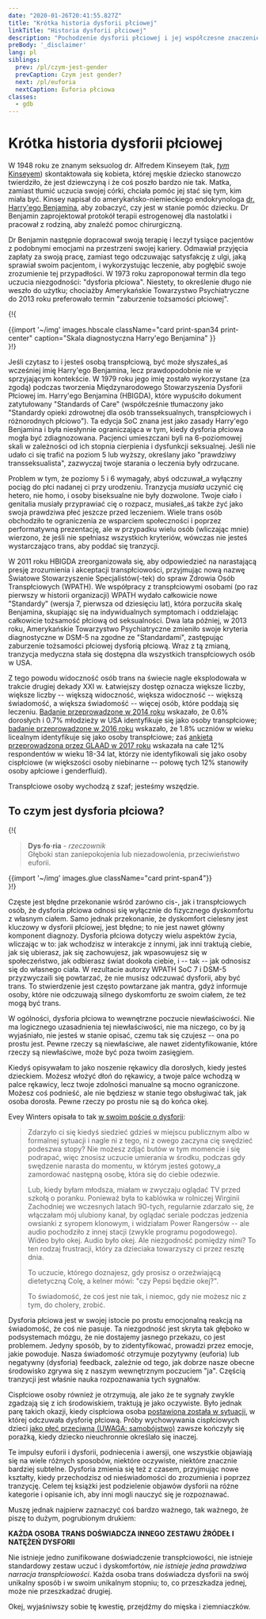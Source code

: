 ```yaml
---
date: "2020-01-26T20:41:55.827Z"
title: "Krótka historia dysforii płciowej"
linkTitle: "Historia dysforii płciowej"
description: "Pochodzenie dysforii płciowej i jej współczesne znaczenie."
preBody: '_disclaimer'
lang: pl
siblings:
  prev: /pl/czym-jest-gender
  prevCaption: Czym jest gender?
  next: /pl/euforia
  nextCaption: Euforia płciowa
classes:
  - gdb
---
```


# Krótka historia dysforii płciowej

W 1948 roku ze znanym seksuolog dr. Alfredem Kinseyem (tak, [*tym* Kinseyem](https://pl.wikipedia.org/wiki/Alfred_Kinsey)) skontaktowała się kobieta, której męskie dziecko stanowczo twierdziło, że jest dziewczyną i że coś poszło bardzo nie tak. Matka, zamiast tłumić uczucia swojej córki, chciała pomóc jej stać się tym, kim miała być. Kinsey napisał do amerykańsko-niemieckiego endokrynologa [dr. Harry'ego Benjamina](https://pl.wikipedia.org/wiki/Harry_Benjamin), aby zobaczyć, czy jest w stanie pomóc dziecku. Dr Benjamin zaprojektował protokół terapii estrogenowej dla nastolatki i pracował z rodziną, aby znaleźć pomoc chirurgiczną.

Dr Benjamin następnie dopracował swoją terapię i leczył tysiące pacjentów z podobnymi emocjami na przestrzeni swojej kariery. Odmawiał przyjęcia zapłaty za swoją pracę, zamiast tego odczuwając satysfakcję z ulgi, jaką sprawiał swoim pacjentom, i wykorzystując leczenie, aby pogłębić swoje zrozumienie tej przypadłości. W 1973 roku zaproponował termin dla tego uczucia niezgodności: "dysforia płciowa". Niestety, to określenie długo nie weszło do użytku; chociażby Amerykańskie Towarzystwo Psychiatryczne do 2013 roku preferowało termin "zaburzenie tożsamości płciowej".

{!{
<div class="gutter print-inline">
  {{import '~/img' images.hbscale
    className="card print-span34 print-center"
    caption="Skala diagnostyczna Harry'ego Benjamina"
  }}
</div>
}!}

Jeśli czytasz to i jesteś osobą transpłciową, być może słyszałeś_aś wcześniej imię Harry'ego Benjamina, lecz prawdopodobnie nie w sprzyjającym kontekście. W 1979 roku jego imię zostało wykorzystane (za zgodą) podczas tworzenia Międzynarodowego Stowarzyszenia Dysforii Płciowej im. Harry'ego Benjamina (HBIGDA), które wypuściło dokument zatytułowany "Standards of Care" (współcześnie tłumaczony jako "Standardy opieki zdrowotnej dla osób transseksualnych, transpłciowych i różnorodnych płciowo"). Ta edycja SoC znana jest jako zasady Harry'ego Benjamina i była niesłynnie ograniczająca w tym, kiedy dysforia płciowa mogła być zdiagnozowana. Pacjenci umieszczani byli na 6-poziomowej skali w zależności od ich stopnia cierpienia i dysfunkcji seksualnej. Jeśli nie udało ci się trafić na poziom 5 lub wyższy, określany jako "prawdziwy transseksualista", zazwyczaj twoje starania o leczenia były odrzucane.

Problem w tym, że poziomy 5 i 6 wymagały, abyś odczuwał_a wyłączny pociąg do płci nadanej ci przy urodzeniu. Tranzycja *musiała* uczynić cię hetero, nie homo, i osoby biseksualne nie były dozwolone. Twoje ciało i genitalia musiały przyprawiać cię o rozpacz, musiałeś_aś także żyć jako swoja prawdziwa płeć jeszcze przed leczeniem. Wiele trans osób obchodziło te ograniczenia ze wsparciem społeczności i poprzez performatywną prezentację, ale w przypadku wielu osób (wliczając mnie) wierzono, że jeśli nie spełniasz wszystkich kryteriów, wówczas nie jesteś wystarczająco trans, aby poddać się tranzycji.

W 2011 roku HBIGDA zreorganizowała się, aby odpowiedzieć na narastającą presję zrozumienia i akceptacji transpłciowości, przyjmując nową nazwę Światowe Stowarzyszenie Specjalistów(-tek) do spraw Zdrowia Osób Transpłciowych (WPATH). We współpracy z transpłciowymi osobami (po raz pierwszy w historii organizacji) WPATH wydało całkowicie nowe "Standardy" (wersja 7, pierwsza od dziesięciu lat), która porzuciła skalę Benjamina, skupiając się na indywidualnych symptomach i oddzielając całkowicie tożsamość płciową od seksualności. Dwa lata później, w 2013 roku, Amerykańskie Towarzystwo Psychiatryczne zmieniło swoje kryteria diagnostyczne w DSM-5 na zgodne ze "Standardami", zastępując zaburzenie tożsamości płciowej dysforią płciową. Wraz z tą zmianą, tranzycja medyczna stała się dostępna dla wszystkich transpłciowych osób w USA.

Z tego powodu widoczność osób trans na świecie nagle eksplodowała w trakcie drugiej dekady XXI w. Łatwiejszy dostęp oznacza większe liczby, większe liczby -- większą widoczność, większa widoczność -- większą świadomość, a większa świadomość -- więcej osób, które poddają się leczeniu. [Badanie przeprowadzone w 2014 roku](https://williamsinstitute.law.ucla.edu/wp-content/uploads/TransAgeReport.pdf) wskazało, że 0.6% dorosłych i 0.7% młodzieży w USA identyfikuje się jako osoby transpłciowe; [badanie przeprowadzone w 2016 roku](https://www.cdc.gov/mmwr/volumes/68/wr/mm6803a3.htm) wskazało, że 1.8% uczniów w wieku licealnym identyfikuje się jako osoby transpłciowe; zaś [ankieta przeprowadzona przez GLAAD w 2017 roku](https://www.glaad.org/files/aa/2017_GLAAD_Accelerating_Acceptance.pdf) wskazała na całe 12% respondentów w wieku 18-34 lat, którzy nie identyfikowali się jako osoby cispłciowe (w większości osoby niebinarne -- połowę tych 12% stanowiły osoby apłciowe i genderfluid).

Transpłciowe osoby wychodzą z szaf; jesteśmy wszędzie.

## To czym jest dysforia płciowa?

{!{
<div class="gutter print-span4">
  <blockquote>
    <strong>Dys·fo·ria</strong> - <em>rzeczownik</em><br>
    Głęboki stan zaniepokojenia lub niezadowolenia, przeciwieństwo euforii.
  </blockquote>
  {{import '~/img' images.glue className="card print-span4"}}
</div>
}!}

Częste jest błędne przekonanie wśród zarówno cis-, jak i transpłciowych osób, że dysforia płciowa odnosi się wyłącznie do fizycznego dyskomfortu z własnym ciałem. Samo jednak przekonanie, że dyskomfort cielesny jest kluczowy w dysforii płciowej, jest błędne; to nie jest nawet główny komponent diagnozy. Dysforia płciowa dotyczy wielu aspektów życia, wliczając w to: jak wchodzisz w interakcje z innymi, jak inni traktują ciebie, jak się ubierasz, jak się zachowujesz, jak wpasowujesz się w społeczeństwo, jak odbierasz świat dookoła ciebie, i -- tak -- jak odnosisz się do własnego ciała. W rezultacie autorzy WPATH SoC 7 i DSM-5 przyzwyczaili się powtarzać, że nie musisz odczuwać dysforii, aby być trans. To stwierdzenie jest często powtarzane jak mantra, gdyż informuje osoby, które nie odczuwają silnego dyskomfortu ze swoim ciałem, że też mogą być trans.

W ogólności, dysforia płciowa to wewnętrzne poczucie niewłaściwości. Nie ma logicznego uzasadnienia tej niewłaściwości, nie ma niczego, co by ją wyjaśniało, nie jesteś w stanie opisać, czemu tak się czujesz -- ona po prostu jest. Pewne rzeczy są niewłaściwe, ale nawet zidentyfikowanie, które rzeczy są niewłaściwe, może być poza twoim zasięgiem.

Kiedyś opisywałam to jako noszenie rękawicy dla dorosłych, kiedy jesteś dzieckiem. Możesz włożyć dłoń do rękawicy, a twoje palce wchodzą w palce rękawicy, lecz twoje zdolności manualne są mocno ograniczone. Możesz coś podnieść, ale nie będziesz w stanie tego obsługiwać tak, jak osoba dorosła. Pewne rzeczy po prostu nie są do końca okej.

Evey Winters opisała to tak [w swoim poście o dysforii](https://eveywinters.com/2019/10/14/on-dysphoria-before-enduring-and-after/):

> Zdarzyło ci się kiedyś siedzieć gdzieś w miejscu publicznym albo w formalnej sytuacji i nagle ni z tego, ni z owego zaczyna cię swędzieć podeszwa stopy? Nie możesz zdjąć butów w tym momencie i się podrapać, więc znosisz uczucie umierania w środku, podczas gdy swędzenie narasta do momentu, w którym jesteś gotowy_a zamordować następną osobę, która się do ciebie odezwie.
>
> Lub, kiedy byłam młodsza, miałam w zwyczaju oglądać TV przed szkołą o poranku. Ponieważ była to kablówka w rolniczej Wirginii Zachodniej we wczesnych latach 90-tych, regularnie zdarzało się, że włączałam mój ulubiony kanał, by oglądać seriale podczas jedzenia owsianki z syropem klonowym, i widziałam Power Rangersów -- ale audio pochodziło z innej stacji (zwykle programu pogodowego). Wideo było okej. Audio było okej. Ale niezgodność pomiędzy nimi? To ten rodzaj frustracji, który za dzieciaka towarzyszy ci przez resztę dnia.
>
> To uczucie, którego doznajesz, gdy prosisz o orzeźwiającą dietetyczną Colę, a kelner mówi: "czy Pepsi będzie okej?".
>
> To świadomość, że coś jest nie tak, i niemoc, gdy nie możesz nic z tym, do cholery, zrobić.

Dysforia płciowa jest w swojej istocie po prostu emocjonalną reakcją na świadomość, że coś nie pasuje. Ta niezgodność jest skryta tak głęboko w podsystemach mózgu, że nie dostajemy jasnego przekazu, co jest problemem. Jedyny sposób, by to zidentyfikować, prowadzi przez emocje, jakie powoduje. Nasza świadomość otrzymuje pozytywny (euforia) lub negatywny (dysforia) feedback, zależnie od tego, jak dobrze nasze obecne środowisko zgrywa się z naszym wewnętrznym poczuciem "ja". Częścią tranzycji jest właśnie nauka rozpoznawania tych sygnałów.

Cispłciowe osoby również je otrzymują, ale jako że te sygnały zwykle zgadzają się z ich środowiskiem, traktują je jako oczywiste. Było jednak parę takich okazji, kiedy cispłciowa osoba [postawiona została w sytuacji](https://www.teenvogue.com/story/maisie-williams-arya-stark-game-of-thrones-affected-her-body-image), w której odczuwała dysforię płciową. Próby wychowywania cispłciowych dzieci [jako płeć przeciwną (UWAGA: samobójstwo)](https://www.nytimes.com/2004/05/12/us/david-reimer-38-subject-of-the-john-joan-case.html) zawsze kończyły się porażką, kiedy dziecko nieuchronnie określało się inaczej.

Te impulsy euforii i dysforii, podniecenia i awersji, one wszystkie objawiają się na wiele różnych sposobów, niektóre oczywiste, niektóre znacznie bardziej subtelne. Dysforia zmienia się też z czasem, przyjmując nowe kształty, kiedy przechodzisz od nieświadomości do zrozumienia i poprzez tranzycję. Celem tej książki jest podzielenie objawów dysforii na różne kategorie i opisanie ich, aby inni mogli nauczyć się je rozpoznawać.

Muszę jednak najpierw zaznaczyć coś bardzo ważnego, tak ważnego, że piszę to dużym, pogrubionym drukiem:

**KAŻDA OSOBA TRANS DOŚWIADCZA INNEGO ZESTAWU ŹRÓDEŁ I NATĘŻEŃ DYSFORII**

Nie istnieje jedno zunifikowane doświadczenie transpłciowości, nie istnieje standardowy zestaw uczuć i dyskomfortów, *nie istnieje jedna prawdziwa narracja transpłciowości*. Każda osoba trans doświadcza dysforii na swój unikalny sposób i w swoim unikalnym stopniu; to, co przeszkadza jednej, może nie przeszkadzać drugiej.

Okej, wyjaśniwszy sobie tę kwestię, przejdźmy do mięska i ziemniaczków.
